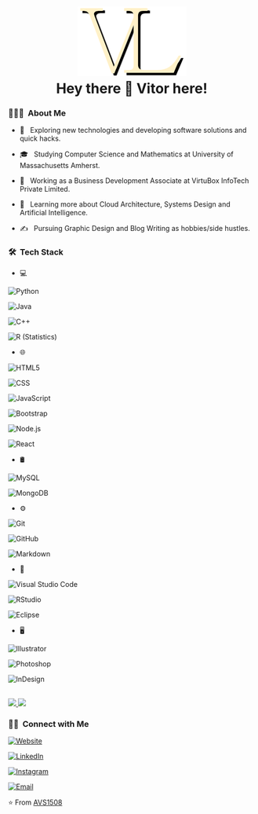 
<div  align="center">

<img src="vl_logo.png">

</div>

  

<h1  style="text-align: center; margin-top: 5px"> Hey there 👋 Vitor here!</h1>

  

<h3> 👨🏻‍💻 &nbsp;About Me </h3>

  

- 🤔 &nbsp; Exploring new technologies and developing software solutions and quick hacks.

- 🎓 &nbsp; Studying Computer Science and Mathematics at University of Massachusetts Amherst.

- 💼 &nbsp; Working as a Business Development Associate at VirtuBox InfoTech Private Limited.

- 🌱 &nbsp; Learning more about Cloud Architecture, Systems Design and Artificial Intelligence.

- ✍️ &nbsp; Pursuing Graphic Design and Blog Writing as hobbies/side hustles.

  

<h3> 🛠 &nbsp;Tech Stack</h3>

  

- 💻 &nbsp;

![Python](https://img.shields.io/badge/-Python-333333?style=flat&logo=python)

![Java](https://img.shields.io/badge/-Java-333333?style=flat&logo=Java&logoColor=007396)

![C++](https://img.shields.io/badge/-C++-333333?style=flat&logo=C%2B%2B&logoColor=00599C)

![R (Statistics)](https://img.shields.io/badge/-R-333333?style=flat&logo=R&logoColor=276DC3)

- 🌐 &nbsp;

![HTML5](https://img.shields.io/badge/-HTML5-333333?style=flat&logo=HTML5)

![CSS](https://img.shields.io/badge/-CSS-333333?style=flat&logo=CSS3&logoColor=1572B6)

![JavaScript](https://img.shields.io/badge/-JavaScript-333333?style=flat&logo=javascript)

![Bootstrap](https://img.shields.io/badge/-Bootstrap-333333?style=flat&logo=bootstrap&logoColor=563D7C)

![Node.js](https://img.shields.io/badge/-Node.js-333333?style=flat&logo=node.js)

![React](https://img.shields.io/badge/-React-333333?style=flat&logo=react)

- 🛢 &nbsp;

![MySQL](https://img.shields.io/badge/-MySQL-333333?style=flat&logo=mysql)

![MongoDB](https://img.shields.io/badge/-MongoDB-333333?style=flat&logo=mongodb)

- ⚙️ &nbsp;

![Git](https://img.shields.io/badge/-Git-333333?style=flat&logo=git)

![GitHub](https://img.shields.io/badge/-GitHub-333333?style=flat&logo=github)

![Markdown](https://img.shields.io/badge/-Markdown-333333?style=flat&logo=markdown)

- 🔧 &nbsp;

![Visual Studio Code](https://img.shields.io/badge/-Visual%20Studio%20Code-333333?style=flat&logo=visual-studio-code&logoColor=007ACC)

![RStudio](https://img.shields.io/badge/-RStudio-333333?style=flat&logo=rstudio)

![Eclipse](https://img.shields.io/badge/-Eclipse-333333?style=flat&logo=eclipse-ide&logoColor=2C2255)

- 🖥 &nbsp;

![Illustrator](https://img.shields.io/badge/-Illustrator-333333?style=flat&logo=adobe-illustrator)

![Photoshop](https://img.shields.io/badge/-Photoshop-333333?style=flat&logo=adobe-photoshop)

![InDesign](https://img.shields.io/badge/-InDesign-333333?style=flat&logo=adobe-indesign)

  

<br/>

  

<a  href="https://github.com/AVS1508">

<img  height="180em"  src="https://github-readme-stats.vercel.app/api?username=AVS1508&theme=buefy&show_icons=true"  />

<img  height="180em"  src="https://github-readme-stats.vercel.app/api/top-langs/?username=AVS1508&theme=buefy&layout=compact"  />

</a>

  

<br/>

  

<h3> 🤝🏻 &nbsp;Connect with Me </h3>

  

<p  align="center">

<a  href="https://www.adityavsingh.com/"><img  alt="Website"  src="https://img.shields.io/badge/Website-www.adityavsingh.com-blue?style=flat-square&logo=google-chrome"></a>

<a  href="https://www.linkedin.com/in/AVS1508/"><img  alt="LinkedIn"  src="https://img.shields.io/badge/LinkedIn-Aditya%20Vikram%20Singh-blue?style=flat-square&logo=linkedin"></a>

<a  href="https://www.instagram.com/adityavs_/"><img  alt="Instagram"  src="https://img.shields.io/badge/Instagram-adityavs__-blue?style=flat-square&logo=instagram"></a>

<a  href="mailto:avsingh@umass.edu"><img  alt="Email"  src="https://img.shields.io/badge/Email-avsingh@umass.edu-blue?style=flat-square&logo=gmail"></a>

</p>

  

⭐️ From [AVS1508](https://github.com/AVS1508)
